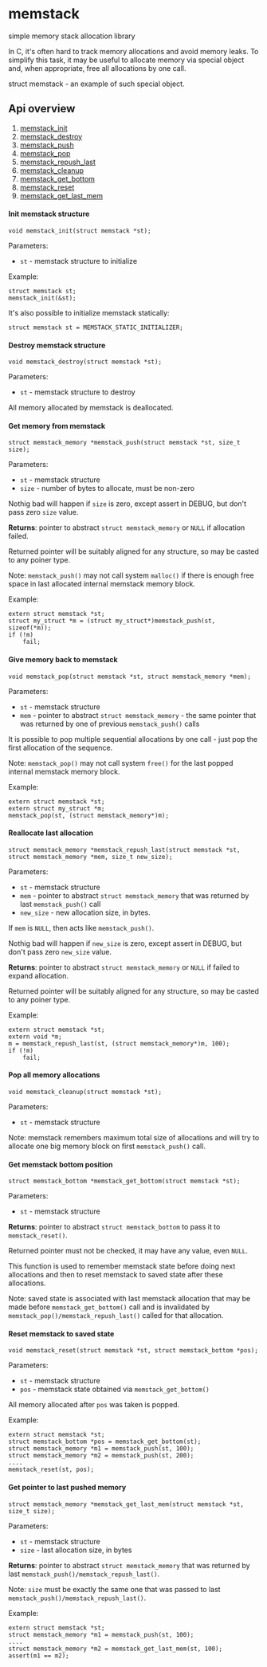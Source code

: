 # memstack
simple memory stack allocation library

In C, it's often hard to track memory allocations and avoid memory leaks.
To simplify this task, it may be useful to allocate memory via special object and, when appropriate, free all allocations by one call.

struct memstack - an example of such special object.


## Api overview

1. [memstack_init](#init-memstack-structure)
2. [memstack_destroy](#destroy-memstack-structure)
3. [memstack_push](#get-memory-from-memstack)
4. [memstack_pop](#give-memory-back-to-memstack)
5. [memstack_repush_last](#reallocate-last-allocation)
6. [memstack_cleanup](#pop-all-memory-allocations)
7. [memstack_get_bottom](#get-memstack-bottom-position)
8. [memstack_reset](#reset-memstack-to-saved-state)
9. [memstack_get_last_mem](#get-pointer-to-last-pushed-memory)

#### Init memstack structure
```
void memstack_init(struct memstack *st);
```
Parameters:
- ```st```  - memstack structure to initialize

Example:
```
struct memstack st;
memstack_init(&st);
```
It's also possible to initialize memstack statically:
```
struct memstack st = MEMSTACK_STATIC_INITIALIZER;
```

#### Destroy memstack structure
```
void memstack_destroy(struct memstack *st);
```
Parameters:
- ```st```  - memstack structure to destroy

All memory allocated by memstack is deallocated.

#### Get memory from memstack
```
struct memstack_memory *memstack_push(struct memstack *st, size_t size);
```
Parameters:
- ```st```   - memstack structure
- ```size``` - number of bytes to allocate, must be non-zero

Nothig bad will happen if ```size``` is zero, except assert in DEBUG, but don't pass zero ```size``` value.

<b>Returns</b>: pointer to abstract ```struct memstack_memory``` or ```NULL``` if allocation failed.

Returned pointer will be suitably aligned for any structure, so may be casted to any poiner type.

Note: ```memstack_push()``` may not call system ```malloc()``` if there is enough free space in last allocated internal memstack memory block.

Example:
```
extern struct memstack *st;
struct my_struct *m = (struct my_struct*)memstack_push(st, sizeof(*m));
if (!m)
    fail;
```

#### Give memory back to memstack
```
void memstack_pop(struct memstack *st, struct memstack_memory *mem);
```
Parameters:
- ```st```  - memstack structure
- ```mem``` - pointer to abstract ```struct memstack_memory``` - the same pointer that was returned by one of previous ```memstack_push()``` calls

It is possible to pop multiple sequential allocations by one call - just pop the first allocation of the sequence.

Note: ```memstack_pop()``` may not call system ```free()``` for the last popped internal memstack memory block.

Example:
```
extern struct memstack *st;
extern struct my_struct *m;
memstack_pop(st, (struct memstack_memory*)m);
```

#### Reallocate last allocation
```
struct memstack_memory *memstack_repush_last(struct memstack *st, struct memstack_memory *mem, size_t new_size);
```
Parameters:
- ```st```  - memstack structure
- ```mem``` - pointer to abstract ```struct memstack_memory``` that was returned by last ```memstack_push()``` call
- ```new_size``` - new allocation size, in bytes.

If ```mem``` is ```NULL```, then acts like ```memstack_push()```.

Nothig bad will happen if ```new_size``` is zero, except assert in DEBUG, but don't pass zero ```new_size``` value.

<b>Returns</b>: pointer to abstract ```struct memstack_memory``` or ```NULL``` if failed to expand allocation.

Returned pointer will be suitably aligned for any structure, so may be casted to any poiner type.

Example:
```
extern struct memstack *st;
extern void *m;
m = memstack_repush_last(st, (struct memstack_memory*)m, 100);
if (!m)
    fail;
```

#### Pop all memory allocations
```
void memstack_cleanup(struct memstack *st);
```
Parameters:
- ```st```  - memstack structure

Note: memstack remembers maximum total size of allocations and will try to allocate one big memory block on first ```memstack_push()``` call.

#### Get memstack bottom position
```
struct memstack_bottom *memstack_get_bottom(struct memstack *st);
```
Parameters:
- ```st```  - memstack structure

<b>Returns</b>: pointer to abstract ```struct memstack_bottom``` to pass it to ```memstack_reset()```.

Returned pointer must not be checked, it may have any value, even ```NULL```.

This function is used to remember memstack state before doing next allocations and then to reset memstack to saved state after these allocations.

Note: saved state is associated with last memstack allocation that may be made before ```memstack_get_bottom()``` call and is invalidated by ```memstack_pop()/memstack_repush_last()``` called for that allocation.

#### Reset memstack to saved state
```
void memstack_reset(struct memstack *st, struct memstack_bottom *pos);
```
Parameters:
- ```st```  - memstack structure
- ```pos``` - memstack state obtained via ```memstack_get_bottom()```

All memory allocated after ```pos``` was taken is popped.

Example:
```
extern struct memstack *st;
struct memstack_bottom *pos = memstack_get_bottom(st);
struct memstack_memory *m1 = memstack_push(st, 100);
struct memstack_memory *m2 = memstack_push(st, 200);
....
memstack_reset(st, pos);
```

#### Get pointer to last pushed memory
```
struct memstack_memory *memstack_get_last_mem(struct memstack *st, size_t size);
```
Parameters:
- ```st```   - memstack structure
- ```size``` - last allocation size, in bytes

<b>Returns</b>: pointer to abstract ```struct memstack_memory``` that was returned by last ```memstack_push()/memstack_repush_last()```.

Note: ```size``` must be exactly the same one that was passed to last ```memstack_push()/memstack_repush_last()```.

Example:
```
extern struct memstack *st;
struct memstack_memory *m1 = memstack_push(st, 100);
....
struct memstack_memory *m2 = memstack_get_last_mem(st, 100);
assert(m1 == m2);
```
